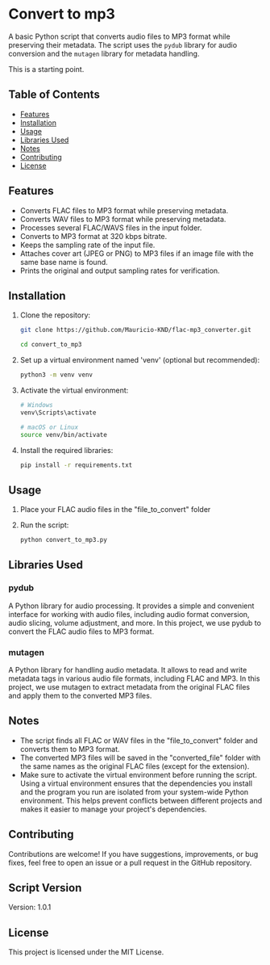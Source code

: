 # Convert to mp3

A basic Python script that converts audio files to MP3 format while preserving their metadata. The script uses the `pydub` library for audio conversion and the `mutagen` library for metadata handling.

This is a starting point.

## Table of Contents

- [Features](#features)
- [Installation](#installation)
- [Usage](#usage)
- [Libraries Used](#libraries-used)
- [Notes](#notes)
- [Contributing](#contributing)
- [License](#license)

## Features

- Converts FLAC files to MP3 format while preserving metadata.
- Converts WAV files to MP3 format while preserving metadata.
- Processes several FLAC/WAVS files in the input folder.
- Converts to MP3 format at 320 kbps bitrate.
- Keeps the sampling rate of the input file.
- Attaches cover art (JPEG or PNG) to MP3 files if an image file with the same base name is found.
- Prints the original and output sampling rates for verification.

## Installation

1. Clone the repository:

   ```bash
   git clone https://github.com/Mauricio-KND/flac-mp3_converter.git
   
   cd convert_to_mp3

2. Set up a virtual environment named 'venv' (optional but recommended):

   ```bash
   python3 -m venv venv

3. Activate the virtual environment:

   ```bash
   # Windows
   venv\Scripts\activate

   # macOS or Linux
   source venv/bin/activate

4. Install the required libraries:

   ```bash
   pip install -r requirements.txt

## Usage

1. Place your FLAC audio files in the "file_to_convert" folder

2. Run the script:

   ```bash
   python convert_to_mp3.py

## Libraries Used

   ### pydub

   A Python library for audio processing. It provides a simple and convenient interface for working with audio files, including audio format conversion, audio slicing, volume adjustment, and more. In this project, we use pydub to convert the FLAC audio files to MP3 format.

   ### mutagen

   A Python library for handling audio metadata. It allows to read and write metadata tags in various audio file formats, including FLAC and MP3. In this project, we use mutagen to extract metadata from the original FLAC files and apply them to the converted MP3 files.

## Notes

   - The script finds all FLAC or WAV files in the "file_to_convert" folder and converts them to MP3 format.
   - The converted MP3 files will be saved in the "converted_file" folder with the same names as the original FLAC files (except for the extension).
   - Make sure to activate the virtual environment before running the script. Using a virtual environment ensures that the dependencies you install and the program you run are isolated from your system-wide Python environment. This helps prevent conflicts between different projects and makes it easier to manage your project's dependencies.

## Contributing

   Contributions are welcome! If you have suggestions, improvements, or bug fixes, feel free to open an issue or a pull request in the GitHub repository.

## Script Version

   Version: 1.0.1

## License

This project is licensed under the MIT License.
